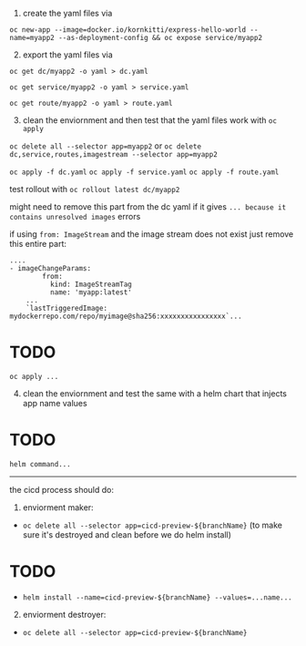 1. create the yaml files via

`oc new-app --image=docker.io/kornkitti/express-hello-world --name=myapp2 --as-deployment-config && oc expose service/myapp2`

2. export the yaml files via 

`oc get dc/myapp2 -o yaml > dc.yaml`


`oc get service/myapp2 -o yaml > service.yaml`


`oc get route/myapp2 -o yaml > route.yaml`

3. clean the enviornment and then test that the yaml files work with `oc apply` 

`oc delete all --selector app=myapp2` or `oc delete dc,service,routes,imagestream --selector app=myapp2`

`oc apply -f dc.yaml` `oc apply -f service.yaml` `oc apply -f route.yaml`

test rollout with `oc rollout latest dc/myapp2`

might need to remove this part from the dc yaml if it gives `... because it contains unresolved images` errors 

if using `from: ImageStream` and the image stream does not exist just remove this entire part:

```
....
- imageChangeParams:
        from:
          kind: ImageStreamTag
          name: 'myapp:latest' 
    ...
    `lastTriggeredImage: mydockerrepo.com/repo/myimage@sha256:xxxxxxxxxxxxxxxx`...
```

# TODO
`oc apply ...`


4. clean the enviornment and test the same with a helm chart that injects app name values

# TODO
`helm command...` 


------------

the cicd process should do:

1. enviorment maker:
- `oc delete all --selector app=cicd-preview-${branchName}` (to make sure it's destroyed and clean before we do helm install)
# TODO
- `helm install --name=cicd-preview-${branchName} --values=...name...`

2. enviorment destroyer:
- `oc delete all --selector app=cicd-preview-${branchName}`